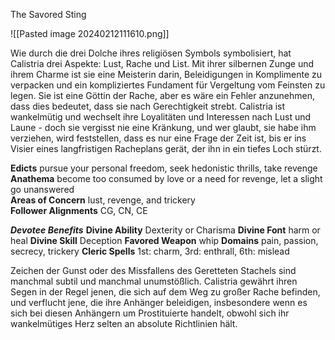 The Savored Sting

![[Pasted image 20240212111610.png]]

Wie durch die drei Dolche ihres religiösen Symbols symbolisiert, hat Calistria drei Aspekte: Lust, Rache und List. Mit ihrer silbernen Zunge und ihrem Charme ist sie eine Meisterin darin, Beleidigungen in Komplimente zu verpacken und ein kompliziertes Fundament für Vergeltung vom Feinsten zu legen. Sie ist eine Göttin der Rache, aber es wäre ein Fehler anzunehmen, dass dies bedeutet, dass sie nach Gerechtigkeit strebt. Calistria ist wankelmütig und wechselt ihre Loyalitäten und Interessen nach Lust und Laune - doch sie vergisst nie eine Kränkung, und wer glaubt, sie habe ihm verziehen, wird feststellen, dass es nur eine Frage der Zeit ist, bis er ins Visier eines langfristigen Racheplans gerät, der ihn in ein tiefes Loch stürzt.

**Edicts** pursue your personal freedom, seek hedonistic thrills, take revenge  
**Anathema** become too consumed by love or a need for revenge, let a slight go unanswered  
**Areas of Concern** lust, revenge, and trickery  
**Follower Alignments** CG, CN, CE

***Devotee Benefits***
**Divine Ability** Dexterity or Charisma
**Divine Font** harm or heal
**Divine Skill** Deception
**Favored Weapon** whip
**Domains** pain, passion, secrecy, trickery
**Cleric Spells** 1st: charm, 3rd: enthrall, 6th: mislead

Zeichen der Gunst oder des Missfallens des Geretteten Stachels sind manchmal subtil und manchmal unumstößlich. Calistria gewährt ihren Segen in der Regel jenen, die sich auf dem Weg zu großer Rache befinden, und verflucht jene, die ihre Anhänger beleidigen, insbesondere wenn es sich bei diesen Anhängern um Prostituierte handelt, obwohl sich ihr wankelmütiges Herz selten an absolute Richtlinien hält.